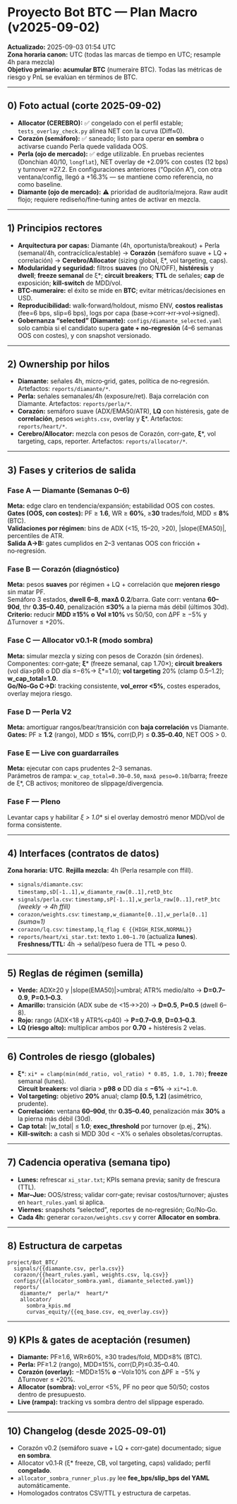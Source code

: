 # Proyecto Bot BTC — Plan Macro (v2025-09-02)
**Actualizado:** 2025-09-03 01:54 UTC  
**Zona horaria canon:** UTC (todas las marcas de tiempo en UTC; resample 4h para mezcla)  
**Objetivo primario:** **acumular BTC** (numeraire BTC). Todas las métricas de riesgo y PnL se evalúan en términos de BTC.

---

## 0) Foto actual (corte 2025-09-02)
- **Allocator (CEREBRO):** ✅ congelado con el perfil estable; `tests_overlay_check.py` alinea NET con la curva (Diff≈0).
- **Corazón (semáforo):** ✅ saneado; listo para operar **en sombra** o activarse cuando Perla quede validada OOS.
- **Perla (ojo de mercado):** ✅ edge utilizable. En pruebas recientes (Donchian 40/10, `longflat`), NET overlay de +2.09% con costes (12 bps) y turnover ≈27.2. En configuraciones anteriores (“Opción A”), con otra ventana/config, llegó a +16.3% — se mantiene como referencia, no como baseline.
- **Diamante (ojo de mercado):** ⚠️ prioridad de auditoría/mejora. Raw audit flojo; requiere rediseño/fine‑tuning antes de activar en mezcla.

---

## 1) Principios rectores
- **Arquitectura por capas:** Diamante (4h, oportunista/breakout) + Perla (semanal/4h, contracíclica/estable) → **Corazón** (semáforo suave + LQ + correlación) → **Cerebro/Allocator** (sizing global, ξ*, vol targeting, caps).
- **Modularidad y seguridad:** filtros **suaves** (no ON/OFF), **histéresis** y **dwell**; **freeze semanal** de ξ*; **circuit breakers**; **TTL** de señales; **cap** de exposición; **kill‑switch** de MDD/vol.
- **BTC-numeraire:** el éxito se mide en **BTC**; evitar métricas/decisiones en USD.
- **Reproducibilidad:** walk‑forward/holdout, mismo ENV, **costos realistas** (fee=6 bps, slip=6 bps), logs por capa (base→corr→rr→vol→signed).
- **Gobernanza “selected” (Diamante):** `configs/diamante_selected.yaml` solo cambia si el candidato supera **gate + no‑regresión** (4–6 semanas OOS con costes), y con snapshot versionado.

---

## 2) Ownership por hilos
- **Diamante:** señales 4h, micro‑grid, gates, política de no‑regresión. Artefactos: `reports/diamante/*`.
- **Perla:** señales semanales/4h (exposure/ret). Baja correlación con Diamante. Artefactos: `reports/perla/*`.
- **Corazón:** semáforo suave (ADX/EMA50/ATR), **LQ** con histéresis, gate de **correlación**, pesos `weights.csv`, overlay y **ξ***. Artefactos: `reports/heart/*`.
- **Cerebro/Allocator:** mezcla con pesos de Corazón, corr‑gate, **ξ***, vol targeting, caps, reporter. Artefactos: `reports/allocator/*`.

---

## 3) Fases y criterios de salida

### Fase A — **Diamante** (Semanas 0–6)
**Meta:** edge claro en tendencia/expansión; estabilidad OOS con costes.  
**Gates (OOS, con costes):** PF ≥ **1.6**, WR ≥ **60%**, ≥**30** trades/fold, MDD ≤ **8%** (BTC).  
**Validaciones por régimen:** bins de ADX (<15, 15–20, >20), |slope(EMA50)|, percentiles de ATR.  
**Salida A→B:** gates cumplidos en 2–3 ventanas OOS con fricción + no‑regresión.

### Fase B — **Corazón** (diagnóstico)
**Meta:** pesos **suaves** por régimen + LQ + correlación que **mejoren riesgo** sin matar PF.  
Semáforo 3 estados, **dwell 6–8**, **maxΔ 0.2**/barra. Gate corr: ventana **60–90d**, thr **0.35–0.40**, penalización **≤30%** a la pierna más débil (últimos 30d).  
**Criterio:** reducir **MDD ≥15%** **o** **Vol ≥10%** vs 50/50, con ΔPF ≥ −5% y ΔTurnover ≤ +20%.

### Fase C — **Allocator v0.1‑R (modo sombra)**
**Meta:** simular mezcla y sizing con pesos de Corazón (sin órdenes).  
Componentes: corr‑gate; **ξ*** (freeze semanal, cap 1.70×); **circuit breakers** (vol día>p98 o DD día ≤−6%→ ξ*=1.0); **vol targeting** 20% (clamp 0.5–1.2); **w_cap_total=1.0**.  
**Go/No‑Go C→D:** tracking consistente, **vol_error <5%**, costes esperados, overlay mejora riesgo.

### Fase D — **Perla V2**
**Meta:** amortiguar rangos/bear/transición con **baja correlación** vs Diamante.  
**Gates:** PF ≥ **1.2** (rango), MDD ≤ **15%**, corr(D,P) ≤ **0.35–0.40**, NET OOS > 0.

### Fase E — **Live con guardarraíles**
**Meta:** ejecutar con caps prudentes 2–3 semanas.  
Parámetros de rampa: `w_cap_total=0.30–0.50`, `maxΔ peso=0.10`/barra; freeze de ξ*, CB activos; monitoreo de slippage/divergencia.

### Fase F — **Pleno**
Levantar caps y habilitar **ξ* > 1.0** si el overlay demostró menor MDD/vol de forma consistente.

---

## 4) Interfaces (contratos de datos)
**Zona horaria:** **UTC**. **Rejilla mezcla:** 4h (Perla resample con ffill).

- `signals/diamante.csv`: `timestamp,sD[-1..1],w_diamante_raw[0..1],retD_btc`  
- `signals/perla.csv`: `timestamp,sP[-1..1],w_perla_raw[0..1],retP_btc` *(weekly → 4h ffill)*  
- `corazon/weights.csv`: `timestamp,w_diamante[0..1],w_perla[0..1]` *(suma≈1)*  
- `corazon/lq.csv`: `timestamp,lq_flag ∈ {{HIGH_RISK,NORMAL}}`  
- `reports/heart/xi_star.txt`: texto `1.00–1.70` (actualiza **lunes**).  
**Freshness/TTL:** 4h → señal/peso fuera de TTL ⇒ peso 0.

---

## 5) Reglas de régimen (semilla)
- **Verde:** ADX≥20 y |slope(EMA50)|>umbral; ATR% medio/alto → **D=0.7–0.9**, **P=0.1–0.3**.
- **Amarillo:** transición (ADX sube de <15→>20) → **D≈0.5**, **P≈0.5** (dwell 6–8).
- **Rojo:** rango (ADX<18 y ATR%<p40) → **P=0.7–0.9**, **D=0.1–0.3**.
- **LQ (riesgo alto):** multiplicar ambos por **0.70** + histéresis 2 velas.

---

## 6) Controles de riesgo (globales)
- **ξ***: `xi* = clamp(min(mdd_ratio, vol_ratio) * 0.85, 1.0, 1.70)`; **freeze** semanal (lunes).  
  **Circuit breakers:** vol diaria > **p98** **o** DD día ≤ **−6%** → `xi*=1.0`.
- **Vol targeting:** objetivo **20%** anual; clamp **[0.5, 1.2]** (asimétrico, prudente).
- **Correlación:** ventana **60–90d**, thr **0.35–0.40**, penalización máx **30%** a la pierna más débil (30d).
- **Cap total:** |w_total| ≤ **1.0**; **exec_threshold** por turnover (p.ej., **2%**).
- **Kill‑switch:** a cash si MDD 30d < −X% o señales obsoletas/corruptas.

---

## 7) Cadencia operativa (semana tipo)
- **Lunes:** refrescar `xi_star.txt`; KPIs semana previa; sanity de frescura (TTL).
- **Mar–Jue:** OOS/stress; validar corr‑gate; revisar costos/turnover; ajustes en `heart_rules.yaml` si aplica.
- **Viernes:** snapshots “selected”, reportes de no‑regresión; Go/No‑Go.
- **Cada 4h:** generar `corazon/weights.csv` y correr **Allocator en sombra**.

---

## 8) Estructura de carpetas
```
project/Bot_BTC/
  signals/{{diamante.csv, perla.csv}}
  corazon/{{heart_rules.yaml, weights.csv, lq.csv}}
  configs/{{allocator_sombra.yaml, diamante_selected.yaml}}
  reports/
    diamante/*  perla/*  heart/*
    allocator/
      sombra_kpis.md
      curvas_equity/{{eq_base.csv, eq_overlay.csv}}
```

---

## 9) KPIs & gates de aceptación (resumen)
- **Diamante:** PF≥1.6, WR≥60%, ≥30 trades/fold, MDD≤8% (BTC).  
- **Perla:** PF≥1.2 (rango), MDD≤15%, corr(D,P)≤0.35–0.40.  
- **Corazón (overlay):** −MDD≥15% **o** −Vol≥10% con ΔPF ≥ −5% y ΔTurnover ≤ +20%.  
- **Allocator (sombra):** vol_error <5%, PF no peor que 50/50; costos dentro de presupuesto.  
- **Live (rampa):** tracking vs sombra dentro del slippage esperado.

---

## 10) Changelog (desde 2025‑09‑01)
- Corazón v0.2 (semáforo suave + LQ + corr‑gate) documentado; sigue **en sombra**.
- Allocator v0.1‑R (ξ* freeze, CB, vol targeting, caps) validado; perfil **congelado**.
- `allocator_sombra_runner_plus.py` lee **fee_bps/slip_bps del YAML** automáticamente.
- Homologados contratos CSV/TTL y estructura de carpetas.
